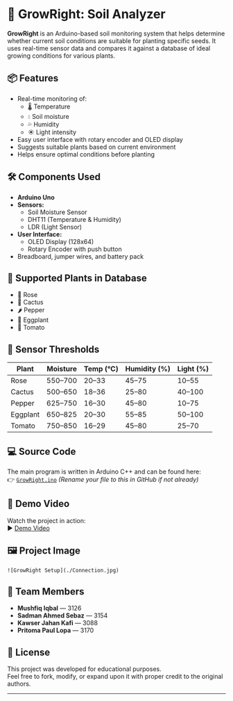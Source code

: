 # 🌱 GrowRight: Soil Analyzer

**GrowRight** is an Arduino-based soil monitoring system that helps determine whether current soil conditions are suitable for planting specific seeds. It uses real-time sensor data and compares it against a database of ideal growing conditions for various plants.

## 📦 Features

- Real-time monitoring of:
  - 🌡️ Temperature
  - 💧 Soil moisture
  - 💦 Humidity
  - ☀️ Light intensity
- Easy user interface with rotary encoder and OLED display
- Suggests suitable plants based on current environment
- Helps ensure optimal conditions before planting

## 🛠️ Components Used

- **Arduino Uno**
- **Sensors:**
  - Soil Moisture Sensor
  - DHT11 (Temperature & Humidity)
  - LDR (Light Sensor)
- **User Interface:**
  - OLED Display (128x64)
  - Rotary Encoder with push button
- Breadboard, jumper wires, and battery pack

## 🌾 Supported Plants in Database

- 🌹 Rose  
- 🌵 Cactus  
- 🌶️ Pepper  
- 🍆 Eggplant  
- 🍅 Tomato  

## 🧪 Sensor Thresholds

| Plant     | Moisture | Temp (°C) | Humidity (%) | Light (%) |
|-----------|----------|-----------|---------------|------------|
| Rose      | 550–700  | 20–33     | 45–75         | 10–55      |
| Cactus    | 500–650  | 18–36     | 25–80         | 40–100     |
| Pepper    | 625–750  | 16–30     | 45–80         | 10–75      |
| Eggplant  | 650–825  | 20–30     | 55–85         | 50–100     |
| Tomato    | 750–850  | 16–29     | 45–80         | 25–70      |

## 💻 Source Code

The main program is written in Arduino C++ and can be found here:  
👉 [`GrowRight.ino`](./GrowRight.ino) *(Rename your file to this in GitHub if not already)*

## 🎥 Demo Video

Watch the project in action:  
▶️ [Demo Video](https://drive.google.com/file/d/1B-YSSqrwFUbbEnEhSFm-R-aS0Q_CQtSt/view) 

## 🖼️ Project Image

`![GrowRight Setup](./Connection.jpg)`

## 👥 Team Members

- **Mushfiq Iqbal** — 3126  
- **Sadman Ahmed Sebaz** — 3154  
- **Kawser Jahan Kafi** — 3088  
- **Pritoma Paul Lopa** — 3170  

## 📄 License

This project was developed for educational purposes.  
Feel free to fork, modify, or expand upon it with proper credit to the original authors.

---

